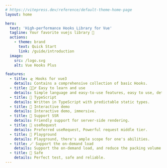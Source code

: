 ```yaml
---
# https://vitepress.dev/reference/default-theme-home-page
layout: home

hero:
  text: 'High-performance Hooks Library for Vue'
  tagline: Your favorite vuejs library 🧲
  actions:
    - theme: brand
      text: Quick Start
      link: /guide/introduction
  image:
    src: /logo.svg
    alt: Vue Hooks Plus

features:
  - title: 🛸 Hooks for vue3
    details: Contains a comprehensive collection of basic Hooks.
  - title: 🏄🏼‍♂️ Easy to learn and use
    details: Simple language and easy-to-use features, easy to use, detailed documentation.
  - title: 🎯 TypeScript
    details: Written in TypeScript with predictable static types.
  - title: 🎪 Interactive demo
    details: Interactive demo, immersive.
  - title: 🔋 Support SSR
    details: Friendly support for server-side rendering.
  - title: 🦾 useRequest
    details: Preferred useRequest, Powerful request middle tier.
  - title: 🤺 Playground
    details: Playground, there's ample scope for one's abilities.
  - title: 🪄 Support the on-demand load
    details: Support the on-demand load, and reduce the packing volume.
  - title: 🔐 Safe
    details: Perfect test, safe and reliable.
---
```


<script setup>
import {
  VPTeamPage,
  VPTeamPageTitle,
  VPTeamMembers,
  VPTeamPageSection
} from 'vitepress/theme'

import {members} from './contributors'


</script>

<VPTeamPage>
  <VPTeamPageTitle>
    <template #title>Team</template>
    <template #lead> Vue Hooks Plus is developed and maintained by a     passionate team of Vue enthusiasts.
    </template>
  </VPTeamPageTitle>
  <VPTeamMembers size="small" :members="members" />
  <VPTeamPageSection>
    <template #title>Contributors</template>
    <template #members>
      <div style="display: flex; justify-content: center;">
        <a target="__blank" href="https://github.com/InhiblabCore/vue-hooks-plus/graphs/contributors">
           <img src="https://contrib.rocks/image?repo=InhiblabCore/vue-hooks-plus" />
        </a>
      </div>
    </template>
  </VPTeamPageSection>
</VPTeamPage>

